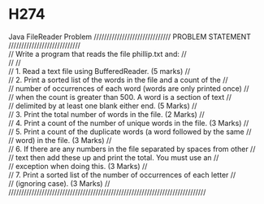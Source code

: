 # H274
Java FileReader Problem
////////////////////////////// PROBLEM STATEMENT ////////////////////////////<BR>
// Write a program that reads the file phillip.txt and:                    //<BR>
//                                                                         //<BR>
// 1.  Read a text file using BufferedReader. (5 marks)                    //<BR>
// 2.  Print a sorted list of the words in the file and a count of the     //<BR>
//     number of occurrences of each word (words are only printed once)    //<BR>
//     when the count is greater than 500. A word is a section of text     //<BR>
//     delimited by at least one blank either end. (5 Marks)               //<BR>
// 3.  Print the total number of words in the file. (2 Marks)              //<BR>
// 4.  Print a count of the number of unique words in the file. (3 Marks)  //<BR>
// 5.  Print a count of the duplicate words (a word followed by the same   //<BR>
//     word) in the file. (3 Marks)                                        //<BR>
// 6.  If there are any numbers in the file separated by spaces from other //<BR>
//     text then add these up and print the total. You must use an         //<BR>
//     exception when doing this. (3 Marks)                                //<BR>
// 7.  Print a sorted list of the number of occurrences of each letter     //<BR>
//     (ignoring case). (3 Marks)                                          //<BR>
/////////////////////////////////////////////////////////////////////////////<BR>
